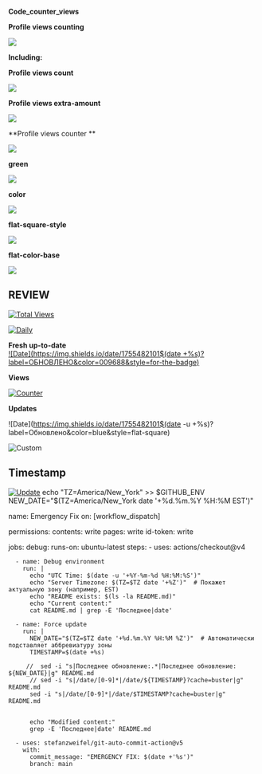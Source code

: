 **Code_counter_views**

**Profile views counting**

![](https://komarev.com/ghpvc/?username=LaraEvdokimova&color=green&style=for-the-badge&label=PROFILE+VIEW+COUNTINGS&base=100500)

**Including:**

**Profile views count**

![](https://komarev.com/ghpvc/?username=LaraEvdokimova&label=PROFILE+VIEWS+COUNT)

**Profile views extra-amount**

![](https://komarev.com/ghpvc/?username=LaraEvdokimova&abbreviated=true)

**Profile views counter **

![](https://komarev.com/ghpvc/?username=LaraEvdokimova)

**green**

![](https://komarev.com/ghpvc/?username=LaraEvdokimova&color=green)

**color**

![](https://komarev.com/ghpvc/?username=LaraEvdokimova&color=dc143c)

**flat-square-style**

![](https://komarev.com/ghpvc/?username=LaraEvdokimova&style=flat-square)

**flat-color-base**

![](https://komarev.com/ghpvc/?username=LaraEvdokimova&base=0)

## REVIEW

[![Total Views](https://komarev.com/ghpvc/?username=LaraEvdokimova&style=for-the-badge&label=ВСЕГО+ПРОСМОТРОВ&color=00FF00&base=100500)](https://github.com/LaraEvdokimova)

[![Daily](https://img.shields.io/badge/СЕГОДНЯ-344-8A2BE2?logo=github&style=flat-square)]()

**Fresh up-to-date**  
[![Date](https://img.shields.io/date/1755482101$(date +%s)?label=ОБНОВЛЕНО&color=009688&style=for-the-badge)](https://github.com/LaraEvdokimova)

**Views**  

[![Counter](https://img.shields.io/badge/Total_Views-100,836-brightgreen)](https://github.com/yourprofile)  

**Updates**  

![Date](https://img.shields.io/date/1755482101$(date -u +%s)?label=Обновлено&color=blue&style=flat-square)

![Custom](https://img.shields.io/badge/Счетчик-344-ff69b4?style=for-the-badge&logo=github&logoColor=white)

## Timestamp
[![Update](https://img.shields.io/date/{timestamp}?cache=buster&label=%D0%9E%D0%91%D0%9D%D0%9E%D0%92%D0%9B%D0%95%D0%9D%D0%9E&color=009688&style=for-the-badge&logo=github)](https://github.com/LaraEvdokimova)
echo "TZ=America/New_York" >> $GITHUB_ENV
NEW_DATE="$(TZ=America/New_York date '+%d.%m.%Y %H:%M EST')"

name: Emergency Fix
on: [workflow_dispatch]

permissions:
  contents: write
  pages: write
  id-token: write

jobs:
  debug:
    runs-on: ubuntu-latest
    steps:
      - uses: actions/checkout@v4
      
      - name: Debug environment
        run: |
          echo "UTC Time: $(date -u '+%Y-%m-%d %H:%M:%S')"
          echo "Server Timezone: $(TZ=$TZ date '+%Z')"  # Покажет актуальную зону (например, EST)
          echo "README exists: $(ls -la README.md)"
          echo "Current content:"
          cat README.md | grep -E 'Последнее|date'

      - name: Force update
        run: |
          NEW_DATE="$(TZ=$TZ date '+%d.%m.%Y %H:%M %Z')"  # Автоматически подставляет аббревиатуру зоны
          TIMESTAMP=$(date +%s)
          
         //  sed -i "s|Последнее обновление:.*|Последнее обновление: ${NEW_DATE}|g" README.md
          // sed -i "s|/date/[0-9]*|/date/${TIMESTAMP}?cache=buster|g" README.md
          sed -i "s|/date/[0-9]*|/date/$TIMESTAMP?cache=buster|g" README.md


          echo "Modified content:"
          grep -E 'Последнее|date' README.md

      - uses: stefanzweifel/git-auto-commit-action@v5
        with:
          commit_message: "EMERGENCY FIX: $(date +'%s')"
          branch: main
